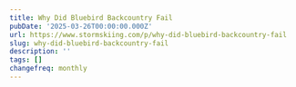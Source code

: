 ```yaml
---
title: Why Did Bluebird Backcountry Fail
pubDate: '2025-03-26T00:00:00.000Z'
url: https://www.stormskiing.com/p/why-did-bluebird-backcountry-fail
slug: why-did-bluebird-backcountry-fail
description: ''
tags: []
changefreq: monthly
---
```


<!-- Add post content below -->
